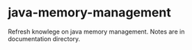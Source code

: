 # java-memory-management
Refresh knowlege on java memory management. Notes are in documentation directory.
